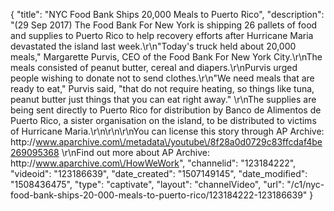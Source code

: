 {
    "title": "NYC Food Bank Ships 20,000 Meals to Puerto Rico",
    "description": "(29 Sep 2017) The Food Bank For New York is shipping 26 pallets of food and supplies to Puerto Rico to help recovery efforts after Hurricane Maria devastated the island last week.\r\n\"Today's truck held about 20,000 meals,\" Margarette Purvis, CEO of the Food Bank For New York City.\r\nThe meals consisted of peanut butter, cereal and diapers.\r\nPurvis urged people wishing to donate not to send clothes.\r\n\"We need meals that are ready to eat,\" Purvis said, \"that do not require heating, so things like tuna, peanut butter just things that you can eat right away.\" \r\nThe supplies are being sent directly to Puerto Rico for distribution by Banco de Alimentos de Puerto Rico, a sister organisation on the island, to be distributed to victims of Hurricane Maria.\r\n\r\n\r\nYou can license this story through AP Archive: http:\/\/www.aparchive.com\/metadata\/youtube\/8f28a0d0729c83ffcdaf4be269095368 \r\nFind out more about AP Archive: http:\/\/www.aparchive.com\/HowWeWork",
    "channelid": "123184222",
    "videoid": "123186639",
    "date_created": "1507149145",
    "date_modified": "1508436475",
    "type": "captivate",
    "layout": "channelVideo",
    "url": "\/c1\/nyc-food-bank-ships-20-000-meals-to-puerto-rico\/123184222-123186639"
}